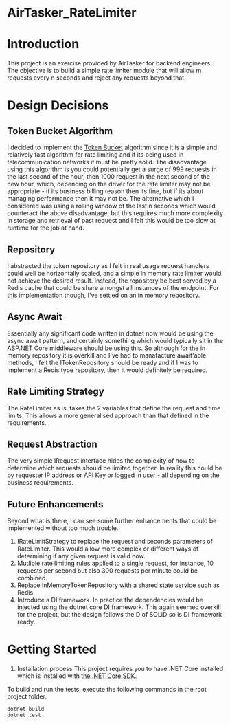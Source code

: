 # AirTasker_RateLimiter

# Introduction 
This project is an exercise provided by AirTasker for backend engineers.  The objective is to build a simple rate limiter module that will allow m requests every n seconds and reject any requests beyond that.

# Design Decisions
## Token Bucket Algorithm
I decided to implement the [Token Bucket](https://en.wikipedia.org/wiki/Token_bucket) algorithm since it is a simple and relatively fast algorithm for rate limiting and if its being used in telecommunication networks it must be pretty solid.  The disadvantage using this algorithm is you could potentially get a surge of 999 requests in the last second of the hour, then 1000 request in the next second of the new hour, which, depending on the driver for the rate limiter may not be appropriate - if its business billing reason then its fine, but if its about managing performance then it may not be.
The alternative which I considered was using a rolling window of the last n seconds which would counteract the above disadvantage, but this requires much more complexity in storage and retrieval of past request and I felt this would be too slow at runtime for the job at hand.  

## Repository
I abstracted the token repository as I felt in real usage request handlers could well be horizontally scaled, and a simple in memory rate limiter would not achieve the desired result.  Instead, the repository be best served by a Redis cache that could be share amongst all instances of the endpoint.  For this implementation though, I've settled on an in memory repository.

## Async Await
Essentially any significant code written in dotnet now would be using the async await pattern, and certainly something which would typically sit in the ASP.NET Core middleware should be using this.  So although for the in memory repository it is overkill and I've had to manafacture await'able methods, I felt the ITokenRepository should be ready and if I was to implement a Redis type repository, then it would definitely be required.

## Rate Limiting Strategy
The RateLimiter as is, takes the 2 variables that define the request and time limits.  This allows a more generalised approach than that defined in the requirements.  

## Request Abstraction
The very simple IRequest interface hides the complexity of how to determine which requests should be limited together.  In reality this could be by requester IP address or API Key or logged in user - all depending on the business requirements.

## Future Enhancements
Beyond what is there, I can see some further enhancements that could be implemented without too much trouble.
1. IRateLimitStrategy to replace the request and seconds parameters of RateLimiter.  This would allow more complex or different ways of determining if any given request is valid now.
2. Mutliple rate limiting rules applied to a single request, for instance, 10 requests per second but also 300 requests per minute could be combined.
3. Replace InMemoryTokenRepository with a shared state service such as Redis
4. Introduce a DI framework.  In practice the dependencies would be injected using the dotnet core DI framework.  This again seemed overkill for the project, but the design follows the D of SOLID so is DI framework ready.

# Getting Started
1.	Installation process
This project requires you to have .NET Core installed which is installed with [the .NET Core SDK](https://www.microsoft.com/net/download).

To build and run the tests, execute the following commands in the root project folder.
```console
dotnet build
dotnet test
```
